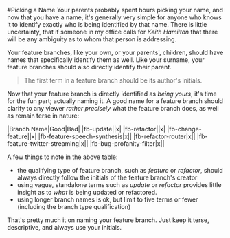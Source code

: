 #Picking a Name
Your parents probably spent hours picking your name, and now that you have a
name, it's generally very simple for anyone who knows it to identify exactly who is being
identified by that name. There is little uncertainty, that if someone in my
office calls for *Keith Hamilton* that there will be any ambiguity as to whom
that person is addressing.

Your feature branches, like your own, or your parents', children, should have names that
specifically identify them as well. Like your surname, your feature branches
should also directly identify their parent.

> The first term in a feature branch should be its author's initials.

Now that your feature branch is directly identified as *being yours*, it's time
for the fun part; actually naming it. A good name for a feature branch should
clarify to any viewer *rather precisely* what the feature branch does, as well
as remain terse in nature:

|Branch Name|Good|Bad|
|fb-update||x|
|fb-refactor||x|
|fb-change-feature||x|
|fb-feature-speech-synthesis|x||
|fb-refactor-router|x||
|fb-feature-twitter-streaming|x||
|fb-bug-profanity-filter|x||

A few things to note in the above table:
* the qualifying type of feature branch, such as *feature* or *refactor*,
should always directly follow the initials of the feature branch's creator
* using vague, standalone terms such as *update* or *refactor* provides
little insight as to *what* is being updated or refactored.
* using longer branch names is ok, but limit to five terms or fewer (including
the branch type qualification)

That's pretty much it on naming your feature branch. Just keep it terse,
descriptive, and always use your initials.
